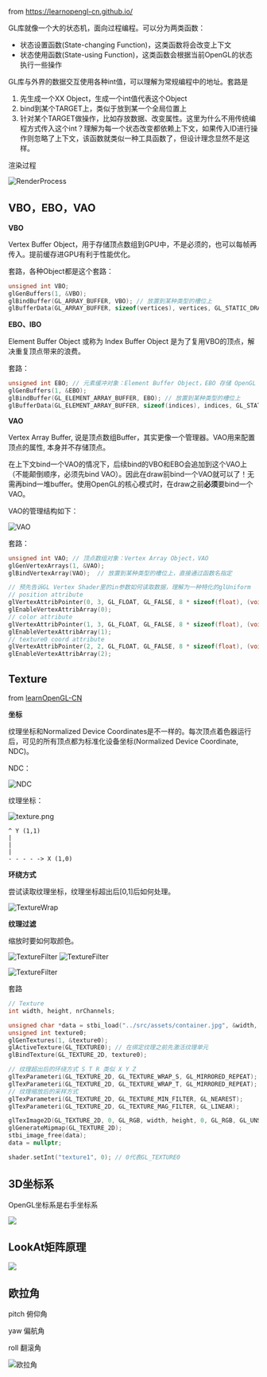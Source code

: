 from https://learnopengl-cn.github.io/

GL库就像一个大的状态机，面向过程编程。可以分为两类函数：

* 状态设置函数(State-changing Function)，这类函数将会改变上下文
* 状态使用函数(State-using Function)，这类函数会根据当前OpenGL的状态执行一些操作

GL库与外界的数据交互使用各种int值，可以理解为常规编程中的地址。套路是

1. 先生成一个XX Object，生成一个int值代表这个Object
2. bind到某个TARGET上，类似于放到某一个全局位置上
3. 针对某个TARGET做操作，比如存放数据、改变属性。这里为什么不用传统编程方式传入这个int？理解为每一个状态改变都依赖上下文，如果传入ID进行操作则忽略了上下文，该函数就类似一种工具函数了，但设计理念显然不是这样。

渲染过程

![RenderProcess](https://learnopengl-cn.github.io/img/01/04/pipeline.png)

## VBO，EBO，VAO

**VBO**

Vertex Buffer Object，用于存储顶点数组到GPU中，不是必须的，也可以每帧再传入。提前缓存进GPU有利于性能优化。

套路，各种Object都是这个套路：

```C++
unsigned int VBO;
glGenBuffers(1, &VBO);
glBindBuffer(GL_ARRAY_BUFFER, VBO); // 放置到某种类型的槽位上
glBufferData(GL_ARRAY_BUFFER, sizeof(vertices), vertices, GL_STATIC_DRAW); // 针对某种类型的槽位里面的东西做操作
```

**EBO、IBO**

Element Buffer Object 或称为 Index Buffer Object 是为了复用VBO的顶点，解决重复顶点带来的浪费。

套路：

```C++
unsigned int EBO; // 元素缓冲对象：Element Buffer Object，EBO 存储 OpenGL 用来决定要绘制哪些顶点的索引 或 索引缓冲对象 Index Buffer Object，IBO
glGenBuffers(1, &EBO);
glBindBuffer(GL_ELEMENT_ARRAY_BUFFER, EBO); // 放置到某种类型的槽位上
glBufferData(GL_ELEMENT_ARRAY_BUFFER, sizeof(indices), indices, GL_STATIC_DRAW); // 针对某种类型的槽位里面的东西做操作
```

**VAO**

Vertex Array Buffer, 说是顶点数组Buffer，其实更像一个管理器。VAO用来配置顶点的属性, 本身并不存储顶点。

在上下文bind一个VAO的情况下，后续bind的VBO和EBO会追加到这个VAO上（不能颠倒顺序，必须先bind
VAO）。因此在draw前bind一个VAO就可以了！无需再bind一堆buffer。使用OpenGL的核心模式时，在draw之前**必须**要bind一个VAO。

VAO的管理结构如下：

![VAO](https://learnopengl-cn.github.io/img/01/04/vertex_array_objects_ebo.png)

套路：

```C++
unsigned int VAO; // 顶点数组对象：Vertex Array Object，VAO
glGenVertexArrays(1, &VAO);
glBindVertexArray(VAO);  // 放置到某种类型的槽位上，直接通过函数名指定

// 预先告诉GL Vertex Shader里的in参数如何读取数据，理解为一种特化的glUniform
// position attribute
glVertexAttribPointer(0, 3, GL_FLOAT, GL_FALSE, 8 * sizeof(float), (void *) 0);
glEnableVertexAttribArray(0);
// color attribute
glVertexAttribPointer(1, 3, GL_FLOAT, GL_FALSE, 8 * sizeof(float), (void *) (3 * sizeof(float)));
glEnableVertexAttribArray(1);
// texture0 coord attribute
glVertexAttribPointer(2, 2, GL_FLOAT, GL_FALSE, 8 * sizeof(float), (void *) (6 * sizeof(float)));
glEnableVertexAttribArray(2);
```

## Texture

from [learnOpenGL-CN](https://learnopengl-cn.github.io/01%20Getting%20started/06%20Textures/)

**坐标**

纹理坐标和Normalized Device Coordinates是不一样的。每次顶点着色器运行后，可见的所有顶点都为标准化设备坐标(Normalized Device Coordinate, NDC)。

NDC：

![NDC](https://learnopengl-cn.github.io/img/01/04/ndc.png)

纹理坐标：

![texture.png](https://learnopengl-cn.github.io/img/01/06/tex_coords.png)

```text
^ Y (1,1)
|
|
|
- - - - -> X (1,0)
```

**环绕方式**

尝试读取纹理坐标，纹理坐标超出后[0,1]后如何处理。

![TextureWrap](https://learnopengl-cn.github.io/img/01/06/texture_wrapping.png)

**纹理过滤**

缩放时要如何取颜色。

![TextureFilter](https://learnopengl-cn.github.io/img/01/06/filter_nearest.png)
![TextureFilter](https://learnopengl-cn.github.io/img/01/06/filter_linear.png)

![TextureFilter](https://learnopengl-cn.github.io/img/01/06/texture_filtering.png)

套路
```C++
// Texture
int width, height, nrChannels;

unsigned char *data = stbi_load("../src/assets/container.jpg", &width, &height, &nrChannels, 0);
unsigned int texture0;
glGenTextures(1, &texture0);
glActiveTexture(GL_TEXTURE0); // 在绑定纹理之前先激活纹理单元
glBindTexture(GL_TEXTURE_2D, texture0);

// 纹理超出后的环绕方式 S T R 类似 X Y Z
glTexParameteri(GL_TEXTURE_2D, GL_TEXTURE_WRAP_S, GL_MIRRORED_REPEAT);
glTexParameteri(GL_TEXTURE_2D, GL_TEXTURE_WRAP_T, GL_MIRRORED_REPEAT);
// 纹理缩放后的采样方式
glTexParameteri(GL_TEXTURE_2D, GL_TEXTURE_MIN_FILTER, GL_NEAREST);
glTexParameteri(GL_TEXTURE_2D, GL_TEXTURE_MAG_FILTER, GL_LINEAR);

glTexImage2D(GL_TEXTURE_2D, 0, GL_RGB, width, height, 0, GL_RGB, GL_UNSIGNED_BYTE, data);
glGenerateMipmap(GL_TEXTURE_2D);
stbi_image_free(data);
data = nullptr;

shader.setInt("texture1", 0); // 0代表GL_TEXTURE0

```

## 3D坐标系

OpenGL坐标系是右手坐标系

![](https://learnopengl-cn.github.io/img/01/08/coordinate_systems_right_handed.png)

## LookAt矩阵原理

![](https://learnopengl-cn.github.io/img/01/09/camera_axes.png)

## 欧拉角
pitch 俯仰角

yaw 偏航角

roll 翻滚角

![欧拉角](https://learnopengl-cn.github.io/img/01/09/camera_pitch_yaw_roll.png)